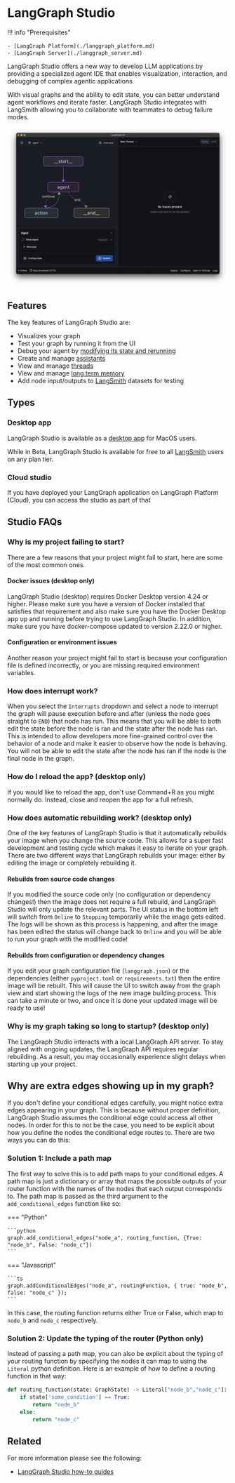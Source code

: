 # LangGraph Studio

!!! info "Prerequisites"

    - [LangGraph Platform](./langgraph_platform.md)
    - [LangGraph Server](./langgraph_server.md)

LangGraph Studio offers a new way to develop LLM applications by providing a specialized agent IDE that enables visualization, interaction, and debugging of complex agentic applications.

With visual graphs and the ability to edit state, you can better understand agent workflows and iterate faster. LangGraph Studio integrates with LangSmith allowing you to  collaborate with teammates to debug failure modes.

![](img/lg_studio.png)

## Features

The key features of LangGraph Studio are:

- Visualizes your graph
- Test your graph by running it from the UI
- Debug your agent by [modifying its state and rerunning](human_in_the_loop.md)
- Create and manage [assistants](assistants.md)
- View and manage [threads](persistence.md#threads)
- View and manage [long term memory](memory.md)
- Add node input/outputs to [LangSmith](https://smith.langchain.com/) datasets for testing

## Types

### Desktop app

LangGraph Studio is available as a [desktop app](https://studio.langchain.com/) for MacOS users.

While in Beta, LangGraph Studio is available for free to all [LangSmith](https://smith.langchain.com/) users on any plan tier.

### Cloud studio

If you have deployed your LangGraph application on LangGraph Platform (Cloud), you can access the studio as part of that

## Studio FAQs

### Why is my project failing to start?

There are a few reasons that your project might fail to start, here are some of the most common ones.

#### Docker issues (desktop only)

LangGraph Studio (desktop) requires Docker Desktop version 4.24 or higher. Please make sure you have a version of Docker installed that satisfies that requirement and also make sure you have the Docker Desktop app up and running before trying to use LangGraph Studio. In addition, make sure you have docker-compose updated to version 2.22.0 or higher.

#### Configuration or environment issues

Another reason your project might fail to start is because your configuration file is defined incorrectly, or you are missing required environment variables. 

### How does interrupt work?

When you select the `Interrupts` dropdown and select a node to interrupt the graph will pause execution before and after (unless the node goes straight to `END`) that node has run. This means that you will be able to both edit the state before the node is ran and the state after the node has ran. This is intended to allow developers more fine-grained control over the behavior of a node and make it easier to observe how the node is behaving. You will not be able to edit the state after the node has ran if the node is the final node in the graph.

### How do I reload the app?  (desktop only)

If you would like to reload the app, don't use Command+R as you might normally do. Instead, close and reopen the app for a full refresh.

### How does automatic rebuilding work?  (desktop only)

One of the key features of LangGraph Studio is that it automatically rebuilds your image when you change the source code. This allows for a super fast development and testing cycle which makes it easy to iterate on your graph. There are two different ways that LangGraph rebuilds your image: either by editing the image or completely rebuilding it.

#### Rebuilds from source code changes

If you modified the source code only (no configuration or dependency changes!) then the image does not require a full rebuild, and LangGraph Studio will only update the relevant parts. The UI status in the bottom left will switch from `Online` to `Stopping` temporarily while the image gets edited. The logs will be shown as this process is happening, and after the image has been edited the status will change back to `Online` and you will be able to run your graph with the modified code!


#### Rebuilds from configuration or dependency changes

If you edit your graph configuration file (`langgraph.json`) or the dependencies (either `pyproject.toml` or `requirements.txt`) then the entire image will be rebuilt. This will cause the UI to switch away from the graph view and start showing the logs of the new image building process. This can take a minute or two, and once it is done your updated image will be ready to use!

### Why is my graph taking so long to startup?  (desktop only)

The LangGraph Studio interacts with a local LangGraph API server. To stay aligned with ongoing updates, the LangGraph API requires regular rebuilding. As a result, you may occasionally experience slight delays when starting up your project.

## Why are extra edges showing up in my graph?

If you don't define your conditional edges carefully, you might notice extra edges appearing in your graph. This is because without proper definition, LangGraph Studio assumes the conditional edge could access all other nodes. In order for this to not be the case, you need to be explicit about how you define the nodes the conditional edge routes to. There are two ways you can do this:

### Solution 1: Include a path map

The first way to solve this is to add path maps to your conditional edges. A path map is just a dictionary or array that maps the possible outputs of your router function with the names of the nodes that each output corresponds to. The path map is passed as the third argument to the `add_conditional_edges` function like so:

=== "Python"

    ```python
    graph.add_conditional_edges("node_a", routing_function, {True: "node_b", False: "node_c"})
    ```

=== "Javascript"

    ```ts
    graph.addConditionalEdges("node_a", routingFunction, { true: "node_b", false: "node_c" });
    ```

In this case, the routing function returns either True or False, which map to `node_b` and `node_c` respectively.

### Solution 2: Update the typing of the router (Python only)

Instead of passing a path map, you can also be explicit about the typing of your routing function by specifying the nodes it can map to using the `Literal` python definition. Here is an example of how to define a routing function in that way:

```python
def routing_function(state: GraphState) -> Literal["node_b","node_c"]:
    if state['some_condition'] == True:
        return "node_b"
    else:
        return "node_c"
```


## Related

For more information please see the following:

*  [LangGraph Studio how-to guides](../../how-tos/#langgraph-studio)